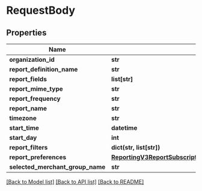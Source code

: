 # RequestBody

## Properties
Name | Type | Description | Notes
------------ | ------------- | ------------- | -------------
**organization_id** | **str** |  | [optional] 
**report_definition_name** | **str** |  | 
**report_fields** | **list[str]** |  | 
**report_mime_type** | **str** |  | [optional] 
**report_frequency** | **str** |  | [optional] 
**report_name** | **str** |  | 
**timezone** | **str** |  | [optional] 
**start_time** | **datetime** |  | [optional] 
**start_day** | **int** |  | [optional] 
**report_filters** | **dict(str, list[str])** |  | [optional] 
**report_preferences** | [**ReportingV3ReportSubscriptionsGet200ResponseReportPreferences**](ReportingV3ReportSubscriptionsGet200ResponseReportPreferences.md) |  | [optional] 
**selected_merchant_group_name** | **str** |  | [optional] 

[[Back to Model list]](../README.md#documentation-for-models) [[Back to API list]](../README.md#documentation-for-api-endpoints) [[Back to README]](../README.md)


